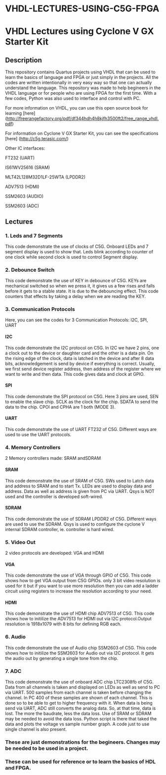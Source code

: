 # VHDL-LECTURES-USING-C5G-FPGA
# VHDL Lectures using Cyclone V GX Starter Kit

## Description

This repository contains Quartus projects using VHDL that can be used to learn the basics of language and FPGA or just simply in the projects.
All the codes are written intentionally in very easy way so that one can actually understand the language. This repository was made to help
begineers in the VHDL language or for people who are using FPGA for the first time.
With a few codes, Python was also used to interface and control with PC.

For more information on VHDL, you can use this open source book for learning [here] (http://freerangefactory.org/pdf/df344hdh4h8kjfh3500ft2/free_range_vhdl.pdf)

For information on Cyclone V GX Starter Kit, you can see the specifications [here] (http://c5g.terasic.com/)

Other IC interfaces:

FT232 (UART)

IS61WV25616 (SRAM)

MLT42L128M32D1LF-25WTA (LPDDR2)

ADV7513 (HDMI)

SSM2603 (AUDIO)

SSM2603 (ADC)

## Lectures

### 1. Leds and 7 Segments
This code demonstrate the use of clocks of C5G.
Onboard LEDs and 7 segment display is used to show that.
Leds blink according to counter of one clock while
second clock is used to control Segment display.

### 2. Debounce Switch
This code demonstrate the use of KEY in debounce of C5G.
KEYs are mechanical switched so when we press it, it gives
us a few rises and falls before it gets to a stable state.
It is due to the debouncing effect.
This code counters that effects by taking a delay when we
are reading the KEY.

### 3. Communication Protocols
Here, you can see the codes for 3 Communication Protocols:
I2C, SPI, UART
#### I2C
This code demonstrate the I2C protocol on C5G.
In I2C we have 2 pins, one a clock out to the device
or daughter card and the other is a data pin.
On the rising edge of the clock, data is latched in
the device and after 8 data bits, acknowledgement is
send by device if everything is correct.
Usually, we first send device register address, then address
of the register where we want to write and then data.
This code gives data and clock at GPIO.
#### SPI
This code demonstrate the SPI protocol on C5G.
Here 3 pins are used,
SEN to enable the slave chip.
SCLK as the clock for the chip.
SDATA to send the data to the chip.
CPOl and CPHA are 1 both (MODE 3).
#### UART
This code demonstrate the use of UART FT232 of C5G.
Different ways are used to use the UART protocols.

### 4. Memory Controllers
2 Memory controllers made:
SRAM andSDRAM
#### SRAM
This code demonstrate the use of SRAM of C5G.
SWs used to Latch data and address to SRAM and to start Tx.
LEDs are used to display data and address.
Data as well as address is given from PC via UART.
Qsys is NOT used and the controller is developed
soft-wired.
#### SDRAM
This code demonstrate the use of SDRAM LPDDR2 of C5G.
Different ways are used to use the SDRAM.
Qsys is used to configure the cyclone V internal 
SDRAM controller, ie. controller is hard wired.

### 5. Video Out
2 video protocols are developed:
VGA and HDMI
#### VGA
This code demonstrate the use of VGA through GPIO of C5G.
This code shows how to get VGA output from C5G GPIOs.
only 3 bit video resolution is used for it but if you
want to use more resolution then you can add a ladder
circuit using registers to increase the resolution
according to your need.
#### HDMI
This code demonstrate the use of HDMI chip ADV7513 of C5G.
This code shows how to initilize the ADV7513 for HDMI out
via I2C protocol.Output resolution is 1918x1079 with 
8 bits for defining RGB each.

### 6. Audio
This code demonstrate the use of Audio chip SSM2603 of C5G.
This code shows how to initilize the SSM2603 for Audio out
via I2C protocol. It gets the audio out by generating a
single tone from the chip.

### 7. ADC
This code demonstrate the use of onboard ADC chip LTC2308fb of C5G.
Data from all channels is taken and displayed on
LEDs as well as send to PC via UART.
500 samples from each channel is taken before changing the
channel. In PC 400 of these samples are shown of each channel.
This is done so to be able to get to higher frequency with it.
When data is being send via UART, ADC still converts
the analog data. So, at that time, data is lost.
The more the baudrate, less the data loss. Use of 
SRAM or SDRAM may be needed to avoid the data loss.
Python script is there that taked the data and plots the
voltage vs sample number graph.
A code just to use single channel is also present.

### These are just demonstrations for the begineers. Changes may be needed to be used in a project.
### These can be used for reference or to learn the basics of HDL and FPGA.
